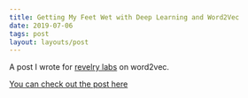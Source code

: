 ```yaml
---
title: Getting My Feet Wet with Deep Learning and Word2Vec
date: 2019-07-06
tags: post
layout: layouts/post
---
```


A post I wrote for [revelry labs](https://revelry.co) on word2vec.

[You can check out the post here](https://revelry.co/deep-learning-word2vec/)
